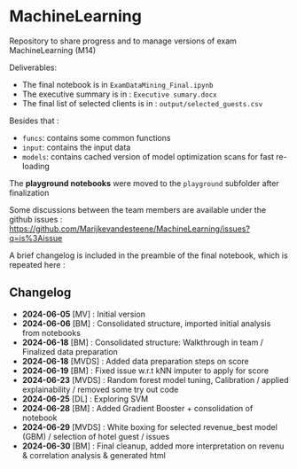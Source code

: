 # MachineLearning

Repository to share progress and to manage versions of exam MachineLearning (M14)

Deliverables: 
- The final notebook is in `ExamDataMining_Final.ipynb`
- The executive summary is in : `Executive sumary.docx`
- The final list of selected clients is in : `output/selected_guests.csv`

Besides that : 

- `funcs`: contains some common functions
- `input`: contains the input data
- `models`: contains cached version of model optimization scans for fast re-loading

The **playground notebooks** were moved to the `playground` subfolder after finalization

Some discussions between the team members are available under the github issues : https://github.com/Marijkevandesteene/MachineLearning/issues?q=is%3Aissue

A brief changelog is included in the preamble of the final notebook, which is repeated here : 

## Changelog

- **2024-06-05** [MV] : Initial version
- **2024-06-06** [BM] : Consolidated structure, imported initial analysis from notebooks 
- **2024-06-18** [BM] : Consolidated structure: Walkthrough in team / Finalized data preparation
- **2024-06-18** [MVDS] : Added data preparation steps on score
- **2024-06-19** [BM] : Fixed issue w.r.t kNN imputer to apply for score
- **2024-06-23** [MVDS] : Random forest model tuning, Calibration / applied explainability / removed some try out code
- **2024-06-25** [DL] : Exploring SVM 
- **2024-06-28** [BM] : Added Gradient Booster + consolidation of notebook
- **2024-06-29** [MVDS] : White boxing for selected revenue_best model (GBM) / selection of hotel guest / issues
- **2024-06-30** [BM] : Final cleanup, added more interpretation on revenu & correlation analysis & generated html
